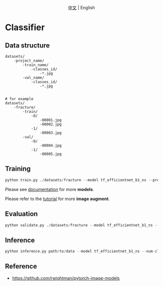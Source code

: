 <div align="center">

[中文](https://github.com/qpal147147/fracture-Detection/blob/main/classifier/README.md) | English
</div>

# Classifier

## Data structure

```text
datasets/
    -project_name/
        -train_name/
            -classes_id/
                -*.jpg
        -val_name/
            -classes_id/
                -*.jpg


# for example
datasets/
    -fracture/
        -train/
            -0/
                -00001.jpg
                -00002.jpg
            -1/
                -00003.jpg
        -val/
            -0/
                -00004.jpg
            -1/
                -00005.jpg
```

## Training

```python
python train.py ./datasets/fracture --model tf_efficientnet_b1_ns --pretrained --num-classes 2 --img-size 96 --batch-size 128 --opt AdamP --epochs 300
```

Please see [documentation](https://github.com/rwightman/pytorch-image-models/blob/master/results/results-imagenet.csv) for more **models**.

Please refer to the [tutorial]((https://timm.fast.ai/training)) for more **image augment**.

## Evaluation

```python
python validate.py ./datasets/fracture --model tf_efficientnet_b1_ns --num-classes 2 --img-size 96 --batch-size 256 --checkpoint ./output/train/model_best.pth.tar
```

## Inference

```python
python inference.py path/to/data --model tf_efficientnet_b1_ns --num-classes 2 --img-size 96 --checkpoint ./output/train/model_best.pth.tar
```

## Reference

* <https://github.com/rwightman/pytorch-image-models>
